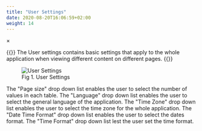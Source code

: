 ```yaml
---
title: "User Settings"
date: 2020-08-20T16:06:59+02:00
weight: 14
---
```


<!-- The Modal -->
<div id="myModal" class="modal">
  <span class="close">&times;</span>
  <img class="modal-content" id="img01">
  <div id="caption"></div>
</div>

{{<lead>}}
The User settings contains basic settings that apply to the whole application when viewing different content on different pages.
{{</lead>}}

<figure class="image_container">
    <img class="center_image myImg" onClick="reply_click(this)"  id="user_settings" src="/user_settings.png" alt="User Settings">
    <figcaption >Fig 1. User Settings</figcaption>
</figure>

The "Page size" drop down list enables the user to select the number of values in each table. The "Language" drop down list enables the user to select the general language of the application. The "Time Zone" drop down list enables the user to select the time zone for the whole application. The "Date Time Format" drop down list enables the user to select the dates format. The "Time Format" drop down list lest the user set the time format.

<script>
// Get the modal
var modal = document.getElementById("myModal");

var modalImg = document.getElementById("img01");
var captionText = document.getElementById("caption");
function reply_click(img)
{
    modal.style.display = "block";
    modalImg.src = img.src;
    captionText.innerHTML = img.alt;
}

modal.onclick = function() { 
  modal.style.display = "none";
}
</script>